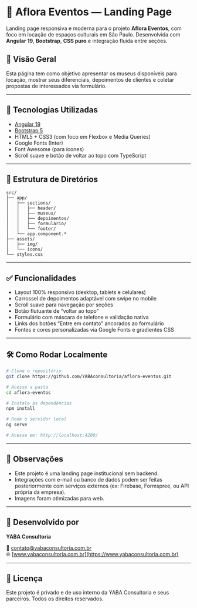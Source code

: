 # 🌸 Aflora Eventos — Landing Page

Landing page responsiva e moderna para o projeto **Aflora Eventos**, com foco em locação de espaços culturais em São Paulo. Desenvolvida com **Angular 19**, **Bootstrap**, **CSS puro** e integração fluida entre seções.

## 📸 Visão Geral

Esta página tem como objetivo apresentar os museus disponíveis para locação, mostrar seus diferenciais, depoimentos de clientes e coletar propostas de interessados via formulário.

---

## 🚀 Tecnologias Utilizadas

- [Angular 19](https://angular.io/)
- [Bootstrap 5](https://getbootstrap.com/)
- HTML5 + CSS3 (com foco em Flexbox e Media Queries)
- Google Fonts (Inter)
- Font Awesome (para ícones)
- Scroll suave e botão de voltar ao topo com TypeScript

---

## 📁 Estrutura de Diretórios

```
src/
├── app/
│   ├── sections/
│   │   ├── header/
│   │   ├── museus/
│   │   ├── depoimentos/
│   │   ├── formulario/
│   │   └── footer/
│   └── app.component.*
├── assets/
│   ├── img/
│   └── icons/
└── styles.css
```

---

## ✅ Funcionalidades

- Layout 100% responsivo (desktop, tablets e celulares)
- Carrossel de depoimentos adaptável com swipe no mobile
- Scroll suave para navegação por seções
- Botão flutuante de “voltar ao topo”
- Formulário com máscara de telefone e validação nativa
- Links dos botões “Entre em contato” ancorados ao formulário
- Fontes e cores personalizadas via Google Fonts e gradientes CSS

---

## 🛠️ Como Rodar Localmente

```bash
# Clone o repositório
git clone https://github.com/YABAconsultoria/aflora-eventos.git

# Acesse a pasta
cd aflora-eventos

# Instale as dependências
npm install

# Rode o servidor local
ng serve

# Acesse em: http://localhost:4200/
```

---

## 📌 Observações

- Este projeto é uma landing page institucional sem backend.
- Integrações com e-mail ou banco de dados podem ser feitas posteriormente com serviços externos (ex: Firebase, Formspree, ou API própria da empresa).
- Imagens foram otimizadas para web.

---

## 🧠 Desenvolvido por
**YABA Consultoria**  

📩 contato@yabaconsultoria.com.br  
🌐 [www.yabaconsultoria.com.br](https://www.yabaconsultoria.com.br)

---

## 📝 Licença

Este projeto é privado e de uso interno da YABA Consultoria e seus parceiros. Todos os direitos reservados.
